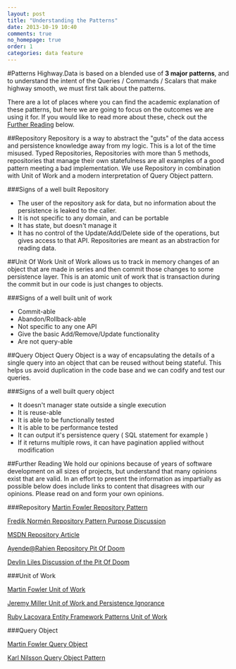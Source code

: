 ```yaml
---
layout: post
title: "Understanding the Patterns"
date: 2013-10-19 10:40
comments: true
no_homepage: true
order: 1
categories: data feature
---
```

#Patterns
Highway.Data is based on a blended use of **3 major patterns**, and to understand the intent of the Queries / Commands / Scalars that make highway smooth, we must first talk about the patterns.

There are a lot of places where you can find the academic explanation of these patterns, but here we are going to focus on the outcomes we are using it for. If you would like to read more about these, check out the [Further Reading](#furtherReading) below.

##Repository
Repository is a way to abstract the "guts" of the data access and persistence knowledge away from my logic. This is a lot of the time misused. Typed Repositories, Repositories with more than 5 methods, repositories that manage their own statefulness are all examples of a good pattern meeting a bad implementation. We use Repository in combination with Unit of Work and a modern interpretation of Query Object pattern.

###Signs of a well built Repository

* The user of the repository ask for data, but no information about the persistence is leaked to the caller.
* It is not specific to any domain, and can be portable
* It has state, but doesn't manage it
* It has no control of the Update/Add/Delete side of the operations, but gives access to that API. Repositories are meant as an abstraction for reading data. 

##Unit Of Work
Unit of Work allows us to track in memory changes of an object that are made in series and then commit those changes to some persistence layer. This is an atomic unit of work that is transaction during the commit but in our code is just changes to objects.

###Signs of a well built unit of work

* Commit-able
* Abandon/Rollback-able
* Not specific to any one API
* Give the basic Add/Remove/Update functionality
* Are not query-able

##Query Object
Query Object is a way of encapsulating the details of a single query into an object that can be reused without being stateful. This helps us avoid duplication in the code base and we can codify and test our queries.

###Signs of a well built query object

* It doesn't manager state outside a single execution
* It is reuse-able
* It is able to be functionally tested
* It is able to be performance tested
* It can output it's persistence query ( SQL statement for example )
* If it returns multiple rows, it can have pagination applied without modification

<a name="furtherReading"></a>
##Further Reading 
We hold our opinions because of years of software development on all sizes of projects, but understand that many opinions exist that are valid. In an effort to present the information as impartially as possible below does include links to content that disagrees with our opinions. Please read on and form your own opinions.



###Repository
[Martin Fowler Repository Pattern](http://www.martinfowler.com/eaaCatalog/repository.html)

[Fredik Normén Repository Pattern Purpose Discussion](http://weblogs.asp.net/fredriknormen/archive/2008/04/24/what-purpose-does-the-repository-pattern-have.aspx)

[MSDN Repository Article](http://msdn.microsoft.com/en-us/library/ff649690.aspx)

[Ayende@Rahien Repository Pit Of Doom](http://ayende.com/blog/4784/architecting-in-the-pit-of-doom-the-evils-of-the-repository-abstraction-layer)

[Devlin Liles Discussion of the Pit Of Doom](http://www.devlinliles.com/post/I-disagree-with-the-pit-of-Doom)

###Unit of Work

[Martin Fowler Unit of Work](http://www.martinfowler.com/eaaCatalog/unitOfWork.html)

[Jeremy Miller Unit of Work and Persistence Ignorance](http://msdn.microsoft.com/en-us/magazine/dd882510.aspx)

[Ruby Lacovara Entity Framework Patterns Unit of Work](http://rlacovara.blogspot.com/2009/04/entity-framework-patterns-unit-of-work.html)


###Query Object

[Martin Fowler Query Object](http://martinfowler.com/eaaCatalog/queryObject.html)

[Karl Nilsson Query Object Pattern](http://coderkarl.wordpress.com/2012/05/02/the-query-object-pattern-2/)